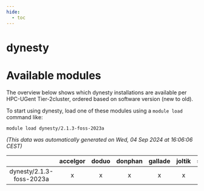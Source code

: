 ```yaml
---
hide:
  - toc
---
```


dynesty
=======

# Available modules


The overview below shows which dynesty installations are available per HPC-UGent Tier-2cluster, ordered based on software version (new to old).

To start using dynesty, load one of these modules using a `module load` command like:

```shell
module load dynesty/2.1.3-foss-2023a
```

*(This data was automatically generated on Wed, 04 Sep 2024 at 16:06:06 CEST)*  

| |accelgor|doduo|donphan|gallade|joltik|shinx|skitty|
| :---: | :---: | :---: | :---: | :---: | :---: | :---: | :---: |
|dynesty/2.1.3-foss-2023a|x|x|x|x|x|x|x|
